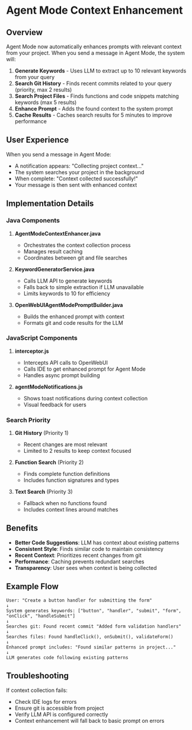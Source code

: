 # Agent Mode Context Enhancement

## Overview

Agent Mode now automatically enhances prompts with relevant context from your project. When you send a message in Agent Mode, the system will:

1. **Generate Keywords** - Uses LLM to extract up to 10 relevant keywords from your query
2. **Search Git History** - Finds recent commits related to your query (priority, max 2 results)
3. **Search Project Files** - Finds functions and code snippets matching keywords (max 5 results)
4. **Enhance Prompt** - Adds the found context to the system prompt
5. **Cache Results** - Caches search results for 5 minutes to improve performance

## User Experience

When you send a message in Agent Mode:
- A notification appears: "Collecting project context..."
- The system searches your project in the background
- When complete: "Context collected successfully!"
- Your message is then sent with enhanced context

## Implementation Details

### Java Components

1. **AgentModeContextEnhancer.java**
   - Orchestrates the context collection process
   - Manages result caching
   - Coordinates between git and file searches

2. **KeywordGeneratorService.java**
   - Calls LLM API to generate keywords
   - Falls back to simple extraction if LLM unavailable
   - Limits keywords to 10 for efficiency

3. **OpenWebUIAgentModePromptBuilder.java**
   - Builds the enhanced prompt with context
   - Formats git and code results for the LLM

### JavaScript Components

1. **interceptor.js**
   - Intercepts API calls to OpenWebUI
   - Calls IDE to get enhanced prompt for Agent Mode
   - Handles async prompt building

2. **agentModeNotifications.js**
   - Shows toast notifications during context collection
   - Visual feedback for users

### Search Priority

1. **Git History** (Priority 1)
   - Recent changes are most relevant
   - Limited to 2 results to keep context focused

2. **Function Search** (Priority 2)
   - Finds complete function definitions
   - Includes function signatures and types

3. **Text Search** (Priority 3)
   - Fallback when no functions found
   - Includes context lines around matches

## Benefits

- **Better Code Suggestions**: LLM has context about existing patterns
- **Consistent Style**: Finds similar code to maintain consistency
- **Recent Context**: Prioritizes recent changes from git
- **Performance**: Caching prevents redundant searches
- **Transparency**: User sees when context is being collected

## Example Flow

```
User: "Create a button handler for submitting the form"
↓
System generates keywords: ["button", "handler", "submit", "form", "onClick", "handleSubmit"]
↓
Searches git: Found recent commit "Added form validation handlers"
↓
Searches files: Found handleClick(), onSubmit(), validateForm()
↓
Enhanced prompt includes: "Found similar patterns in project..."
↓
LLM generates code following existing patterns
```

## Troubleshooting

If context collection fails:
- Check IDE logs for errors
- Ensure git is accessible from project
- Verify LLM API is configured correctly
- Context enhancement will fall back to basic prompt on errors
